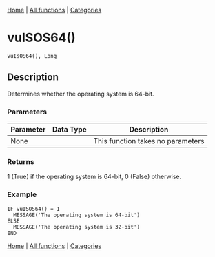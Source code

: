 [Home](../index.md) | [All functions](index.md) | [Categories](../categories/index.md)

# vuISOS64()

```Prototype
vuIsOS64(), Long
```


## Description
Determines whether the operating system is 64-bit.

### Parameters

| Parameter | Data Type | Description |
|-----------|-----------|-------------|
| None      |          | This function takes no parameters |

### Returns
1 (True) if the operating system is 64-bit, 0 (False) otherwise.

### Example

```Clarion
IF vuISOS64() = 1
  MESSAGE('The operating system is 64-bit')
ELSE
  MESSAGE('The operating system is 32-bit')
END
```

[Home](../index.md) | [All functions](index.md) | [Categories](../categories/index.md)
